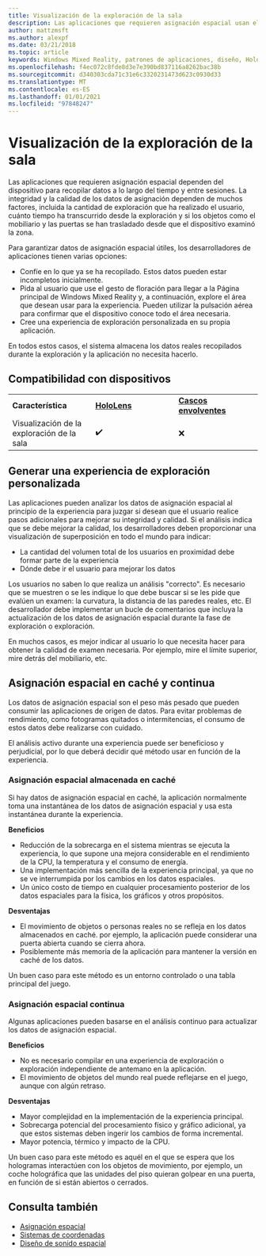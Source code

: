 ```yaml
---
title: Visualización de la exploración de la sala
description: Las aplicaciones que requieren asignación espacial usan el dispositivo para recopilar datos a lo largo del tiempo y entre sesiones.
author: mattzmsft
ms.author: alexpf
ms.date: 03/21/2018
ms.topic: article
keywords: Windows Mixed Reality, patrones de aplicaciones, diseño, HoloLens, exploración de salón, asignación espacial, malla, auriculares de realidad mixta, auriculares de realidad mixta de Windows, auriculares de realidad virtual, HoloLens
ms.openlocfilehash: f4ec072c8fde8d3e7e390bd837116a8262bac38b
ms.sourcegitcommit: d340303cda71c31e6c3320231473d623c0930d33
ms.translationtype: MT
ms.contentlocale: es-ES
ms.lasthandoff: 01/01/2021
ms.locfileid: "97848247"
---
```

# <a name="room-scan-visualization"></a>Visualización de la exploración de la sala

Las aplicaciones que requieren asignación espacial dependen del dispositivo para recopilar datos a lo largo del tiempo y entre sesiones. La integridad y la calidad de los datos de asignación dependen de muchos factores, incluida la cantidad de exploración que ha realizado el usuario, cuánto tiempo ha transcurrido desde la exploración y si los objetos como el mobiliario y las puertas se han trasladado desde que el dispositivo examinó la zona.

Para garantizar datos de asignación espacial útiles, los desarrolladores de aplicaciones tienen varias opciones:
* Confíe en lo que ya se ha recopilado. Estos datos pueden estar incompletos inicialmente.
* Pida al usuario que use el gesto de floración para llegar a la Página principal de Windows Mixed Reality y, a continuación, explore el área que desean usar para la experiencia. Pueden utilizar la pulsación aérea para confirmar que el dispositivo conoce todo el área necesaria.
* Cree una experiencia de exploración personalizada en su propia aplicación.

En todos estos casos, el sistema almacena los datos reales recopilados durante la exploración y la aplicación no necesita hacerlo.

## <a name="device-support"></a>Compatibilidad con dispositivos

<table>
    <colgroup>
    <col width="33%" />
    <col width="33%" />
    <col width="33%" />
    </colgroup>
    <tr>
        <td><strong>Característica</strong></td>
        <td><a href="../hololens-hardware-details.md"><strong>HoloLens</strong></a></td>
        <td><a href="../discover/immersive-headset-hardware-details.md"><strong>Cascos envolventes</strong></a></td>
    </tr>
     <tr>
        <td>Visualización de la exploración de la sala</td>
        <td>✔️</td>
        <td>❌</td>
    </tr>
</table>



## <a name="building-a-custom-scanning-experience"></a>Generar una experiencia de exploración personalizada

Las aplicaciones pueden analizar los datos de asignación espacial al principio de la experiencia para juzgar si desean que el usuario realice pasos adicionales para mejorar su integridad y calidad. Si el análisis indica que se debe mejorar la calidad, los desarrolladores deben proporcionar una visualización de superposición en todo el mundo para indicar:
* La cantidad del volumen total de los usuarios en proximidad debe formar parte de la experiencia
* Dónde debe ir el usuario para mejorar los datos

Los usuarios no saben lo que realiza un análisis "correcto". Es necesario que se muestren o se les indique lo que debe buscar si se les pide que evalúen un examen: la curvatura, la distancia de las paredes reales, etc. El desarrollador debe implementar un bucle de comentarios que incluya la actualización de los datos de asignación espacial durante la fase de exploración o exploración.

En muchos casos, es mejor indicar al usuario lo que necesita hacer para obtener la calidad de examen necesaria. Por ejemplo, mire el límite superior, mire detrás del mobiliario, etc.

## <a name="cached-versus-continuous-spatial-mapping"></a>Asignación espacial en caché y continua

Los datos de asignación espacial son el peso más pesado que pueden consumir las aplicaciones de origen de datos. Para evitar problemas de rendimiento, como fotogramas quitados o intermitencias, el consumo de estos datos debe realizarse con cuidado.

El análisis activo durante una experiencia puede ser beneficioso y perjudicial, por lo que deberá decidir qué método usar en función de la experiencia.

### <a name="cached-spatial-mapping"></a>Asignación espacial almacenada en caché

Si hay datos de asignación espacial en caché, la aplicación normalmente toma una instantánea de los datos de asignación espacial y usa esta instantánea durante la experiencia.

**Beneficios**
* Reducción de la sobrecarga en el sistema mientras se ejecuta la experiencia, lo que supone una mejora considerable en el rendimiento de la CPU, la temperatura y el consumo de energía.
* Una implementación más sencilla de la experiencia principal, ya que no se ve interrumpida por los cambios en los datos espaciales.
* Un único costo de tiempo en cualquier procesamiento posterior de los datos espaciales para la física, los gráficos y otros propósitos.

**Desventajas**
* El movimiento de objetos o personas reales no se refleja en los datos almacenados en caché. por ejemplo, la aplicación puede considerar una puerta abierta cuando se cierra ahora.
* Posiblemente más memoria de la aplicación para mantener la versión en caché de los datos.

Un buen caso para este método es un entorno controlado o una tabla principal del juego.

### <a name="continuous-spatial-mapping"></a>Asignación espacial continua

Algunas aplicaciones pueden basarse en el análisis continuo para actualizar los datos de asignación espacial.

**Beneficios**
* No es necesario compilar en una experiencia de exploración o exploración independiente de antemano en la aplicación.
* El movimiento de objetos del mundo real puede reflejarse en el juego, aunque con algún retraso.

**Desventajas**
* Mayor complejidad en la implementación de la experiencia principal.
* Sobrecarga potencial del procesamiento físico y gráfico adicional, ya que estos sistemas deben ingerir los cambios de forma incremental.
* Mayor potencia, térmico y impacto de la CPU.

Un buen caso para este método es aquél en el que se espera que los hologramas interactúen con los objetos de movimiento, por ejemplo, un coche holográfica que las unidades del piso quieran golpear en una puerta, en función de si están abiertos o cerrados.

## <a name="see-also"></a>Consulta también

* [Asignación espacial](spatial-mapping.md)
* [Sistemas de coordenadas](coordinate-systems.md)
* [Diseño de sonido espacial](spatial-sound-design.md)
